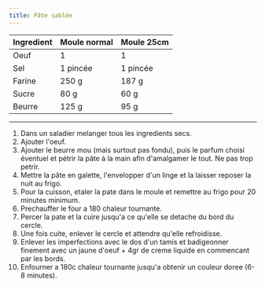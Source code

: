 ```yaml
---
title: Pâte sablée
---
```



| Ingredient | Moule normal | Moule 25cm |
| :--------- | :----------- | :--------- |
| Oeuf       | 1            | 1          |
| Sel        | 1 pincée     | 1 pincée   |
| Farine     | 250 g        | 187 g      |
| Sucre      | 80 g         | 60 g       |
| Beurre     | 125 g        | 95 g       |

---

1.  Dans un saladier melanger tous les ingredients secs.
1.  Ajouter l'oeuf.
1.  Ajouter le beurre mou (mais surtout pas fondu), puis le parfum
    choisi éventuel et pétrir la pâte à la main afin d'amalgamer le
    tout. Ne pas trop petrir.
1.  Mettre la pâte en galette, l'envelopper d'un linge et la laisser
    reposer la nuit au frigo.
1.  Pour la cuisson, etaler la pate dans le moule et remettre au frigo pour 20 minutes minimum.
1.  Prechauffer le four a 180 chaleur tournante.
1.  Percer la pate et la cuire jusqu'a ce qu'elle se detache du bord du cercle.
1.  Une fois cuite, enlever le cercle et attendre qu'elle refroidisse.
1.  Enlever les imperfections avec le dos d'un tamis et badigeonner finement avec un jaune d'oeuf + 4gr de creme liquide en commencant par les bords.
1.  Enfourner a 180c chaleur tournante jusqu'a obtenir un couleur doree (6-8 minutes).
